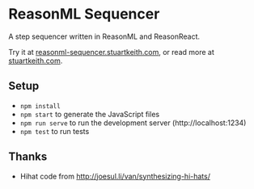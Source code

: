 # ReasonML Sequencer

A step sequencer written in ReasonML and ReasonReact.

Try it at [reasonml-sequencer.stuartkeith.com](https://reasonml-sequencer.stuartkeith.com/), or read more at [stuartkeith.com](https://stuartkeith.com/#reasonml-sequencer).


## Setup

- `npm install`
- `npm start` to generate the JavaScript files
- `npm run serve` to run the development server (http://localhost:1234)
- `npm test` to run tests


## Thanks

- Hihat code from http://joesul.li/van/synthesizing-hi-hats/

